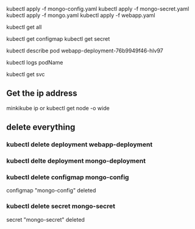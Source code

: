 kubectl apply -f mongo-config.yaml
kubectl apply -f mongo-secret.yaml
kubectl apply -f mongo.yaml
kubectl apply -f webapp.yaml

kubectl get all

kubectl get configmap
kubectl get secret

kubectl describe pod webapp-deployment-76b9949f46-hlv97

kubectl logs podName

kubectl get svc

## Get the ip address
minkikube ip
or
kubectl get node -o wide

## delete everything

### kubectl delete deployment webapp-deployment
### kubectl delte deployment mongo-deployment


### kubectl delete configmap  mongo-config
configmap "mongo-config" deleted

### kubectl delete secret mongo-secret
secret "mongo-secret" deleted
